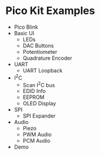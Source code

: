 # Pico Kit Examples #

* Pico Blink
* Basic UI
  * LEDs
  * DAC Buttons
  * Potentiometer
  * Quadrature Encoder
* UART
  * UART Loopback
* I<sup>2</sup>C
  * Scan I<sup>2</sup>C bus
  * EDID Info
  * EEPROM
  * OLED Display
* SPI
  * SPI Expander
* Audio
  * Piezo
  * PWM Audio
  * PCM Audio
* Demo